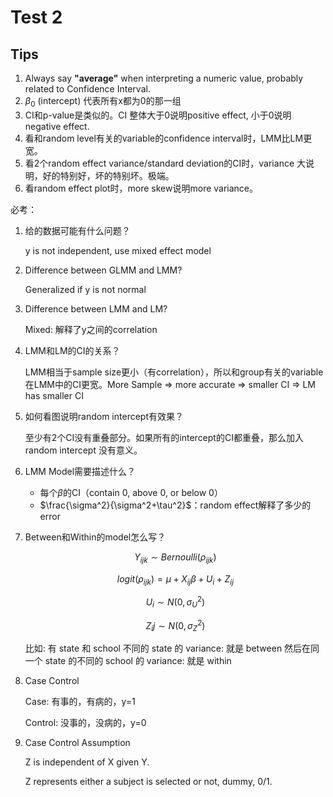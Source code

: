 # Test 2

## Tips

1. Always say **"average"** when interpreting a numeric value, probably related to Confidence Interval.
2. $\beta_0$ (intercept) 代表所有x都为0的那一组
3. CI和p-value是类似的。CI 整体大于0说明positive effect, 小于0说明negative effect.
4. 看和random level有关的variable的confidence interval时，LMM比LM更宽。
5. 看2个random effect variance/standard deviation的CI时，variance 大说明，好的特别好，坏的特别坏。极端。
6. 看random effect plot时，more skew说明more variance。

必考：

1. 给的数据可能有什么问题？

   y is not independent, use mixed effect model

2. Difference between GLMM and LMM?

   Generalized if y is not normal

3. Difference between LMM and LM?

   Mixed: 解释了y之间的correlation

4. LMM和LM的CI的关系？

   LMM相当于sample size更小（有correlation），所以和group有关的variable在LMM中的CI更宽。More Sample => more accurate => smaller CI => LM has smaller CI

5. 如何看图说明random intercept有效果？

   至少有2个CI没有重叠部分。如果所有的intercept的CI都重叠，那么加入random intercept 没有意义。

6. LMM Model需要描述什么？

   - 每个$\beta$的CI（contain 0, above 0, or below 0）
   - $\frac{\sigma^2}{\sigma^2+\tau^2}$：random effect解释了多少的error

7. Between和Within的model怎么写？

   $$Y_{ijk}\sim Bernoulli(\rho_{ijk})$$

   $$logit(\rho_{ijk})=\mu+X_{ij}\beta+U_i+Z_{ij}$$

   $$U_i\sim N(0,\sigma^2_U)$$

   $$Z_ij\sim N(0,\sigma^2_Z)$$

   

   比如:
   有 state 和 school
   不同的 state 的 variance: 就是 between
   然后在同一个 state 的不同的 school 的 variance: 就是 within

8. Case Control

   Case: 有事的，有病的，y=1

   Control: 没事的，没病的，y=0

9. Case Control Assumption

   Z is independent of X given Y.

   Z represents either a subject is selected or not, dummy, 0/1.

   

























